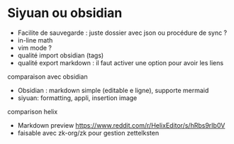 # Siyuan ou obsidian

* Facilite de sauvegarde : juste dossier avec json ou procédure de sync ?
* in-line math
* vim mode ?
* qualité import obsidian (tags)
* qualité export markdown : il faut activer une option pour avoir les liens

comparaison avec obsidian

* Obsidian : markdown simple (editable e ligne), supporte mermaid
* siyuan: formatting, appli, insertion image

comparison helix

* Markdown preview https://www.reddit.com/r/HelixEditor/s/hRbs9rIb0V
* faisable avec zk-org/zk pour gestion zettelksten
